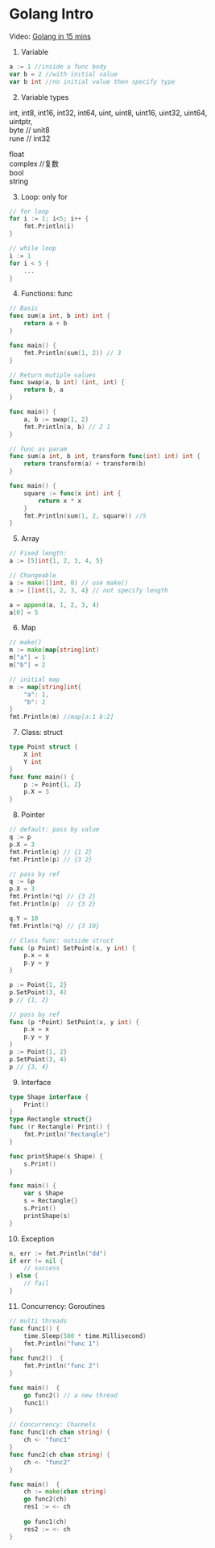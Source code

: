# Golang Intro
Video: [Golang in 15 mins](https://www.bilibili.com/video/BV1HW4y1n7BF/?spm_id_from=333.337.search-card.all.click&vd_source=1f612caf29f3ec57efab5d6bced6b9c2)
1. Variable  
```go
a := 1 //inside a func body
var b = 2 //with initial value
var b int //no initial value then specify type
```

2. Variable types

int, int8, int16, int32, int64,
uint, uint8, uint16, uint32, uint64,  
uintptr,  
byte // unit8  
rune // int32  

float  
complex //复数  
bool  
string  

3. Loop: only for  
```go
// for loop
for i := 1; i<5; i++ {
	fmt.Println(i)
}

// while loop
i := 1
for i < 5 {
	...
}
```
4. Functions: func
```go
// Basic
func sum(a int, b int) int {
    return a + b
}

func main() {
    fmt.Println(sum(1, 2)) // 3
}

// Return mutiple values
func swap(a, b int) (int, int) {
    return b, a
}

func main() {
    a, b := swap(1, 2)
    fmt.Println(a, b) // 2 1
}

// func as param
func sum(a int, b int, transform func(int) int) int {
    return transform(a) + transform(b)
}

func main() {
    square := func(x int) int {
        return x * x
    }
    fmt.Println(sum(1, 2, square)) //5
}
```
5. Array
```go
// Fixed length:
a := [5]int{1, 2, 3, 4, 5}

// Changeable
a := make([]int, 0) // use make()
a := []int{1, 2, 3, 4} // not specify length

a = append(a, 1, 2, 3, 4)
a[0] = 5
```

6. Map
```go
// make()
m := make(map[string]int)
m["a"] = 1
m["b"] = 2

// initial map
m := map[string]int{
	"a": 1,
	"b": 2
}
fmt.Println(m) //map[a:1 b:2]
```

7. Class: struct
```go
type Point struct {
	X int
	Y int
}
func func main() {
    p := Point{1, 2}
	p.X = 3
}
```
8. Pointer
```go
// default: pass by value
q := p
p.X = 3
fmt.Println(q) // {1 2}
fmt.Println(p) // {3 2}

// pass by ref
q := &p
p.X = 3
fmt.Println(*q) // {3 2}
fmt.Println(p)  // {3 2}

q.Y = 10
fmt.Println(*q) // {3 10}

// Class func: outside struct
func (p Point) SetPoint(x, y int) {
    p.x = x
	p.y = y
}

p := Point{1, 2}
p.SetPoint(3, 4)
p // {1, 2}

// pass by ref
func (p *Point) SetPoint(x, y int) {
    p.x = x
    p.y = y
}
p := Point{1, 2}
p.SetPoint(3, 4)
p // {3, 4}
```
9. Interface
```go  
type Shape interface {
	Print()
}
type Rectangle struct{}
func (r Rectangle) Print() {
	fmt.Println("Rectangle")
}

func printShape(s Shape) {
	s.Print()
}

func main() {
    var s Shape
	s = Rectangle{}
	s.Print()
	printShape(s)
}
```
10. Exception
```go
n, err := fmt.Println("dd")
if err != nil {
	// success
} else {
	// fail
}
```
11. Concurrency: Goroutines
```go
// multi threads
func func1() {
	time.Sleep(500 * time.Millisecond)
    fmt.Println("func 1")
}
func func2()  {
    fmt.Println("func 2")
}

func main()  {
    go func2() // a new thread 
	func1()
}

// Concurrency: Channels
func func1(ch chan string) {
	ch <- "func1"
}
func func2(ch chan string) {
	ch <- "func2"
}

func main()  {
    ch := make(chan string)
	go func2(ch)
	res1 := <- ch
	
	go func1(ch)
	res2 := <- ch
}
```